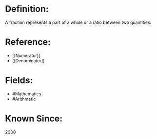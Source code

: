 

# Definition:
A fraction represents a part of a whole or a ratio between two quantities.

# Reference:
- [[Numerator]]
- [[Denominator]]

# Fields: 
- #Mathematics
- #Arithmetic

# Known Since:
2000

